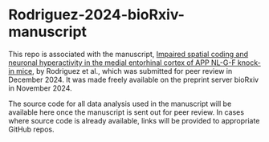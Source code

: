 # Rodriguez-2024-bioRxiv-manuscript
This repo is associated with the manuscript, [Impaired spatial coding and neuronal hyperactivity in the medial entorhinal cortex of APP NL-G-F knock-in mice](https://www.biorxiv.org/content/10.1101/2024.11.26.624990v1), by Rodriguez et al., which was submitted for peer review in December 2024. It was made freely available on the preprint server bioRxiv in November 2024.

The source code for all data analysis used in the manuscript will be available here once the manuscript is sent out for peer review. In cases where source code is already available, links will be provided to appropriate GitHub repos.
